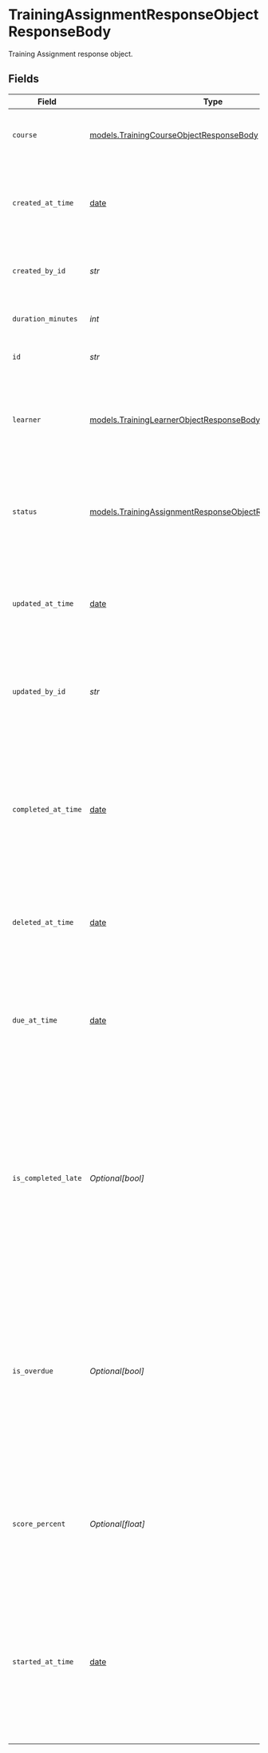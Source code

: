 # TrainingAssignmentResponseObjectResponseBody

Training Assignment response object.


## Fields

| Field                                                                                                                                                                                      | Type                                                                                                                                                                                       | Required                                                                                                                                                                                   | Description                                                                                                                                                                                | Example                                                                                                                                                                                    |
| ------------------------------------------------------------------------------------------------------------------------------------------------------------------------------------------ | ------------------------------------------------------------------------------------------------------------------------------------------------------------------------------------------ | ------------------------------------------------------------------------------------------------------------------------------------------------------------------------------------------ | ------------------------------------------------------------------------------------------------------------------------------------------------------------------------------------------ | ------------------------------------------------------------------------------------------------------------------------------------------------------------------------------------------ |
| `course`                                                                                                                                                                                   | [models.TrainingCourseObjectResponseBody](../models/trainingcourseobjectresponsebody.md)                                                                                                   | :heavy_check_mark:                                                                                                                                                                         | Course that is associated with the training assignments.                                                                                                                                   |                                                                                                                                                                                            |
| `created_at_time`                                                                                                                                                                          | [date](https://docs.python.org/3/library/datetime.html#date-objects)                                                                                                                       | :heavy_check_mark:                                                                                                                                                                         | Creation time of the training assignment. UTC timestamp in RFC 3339 format.                                                                                                                | 2019-06-13T19:08:25Z                                                                                                                                                                       |
| `created_by_id`                                                                                                                                                                            | *str*                                                                                                                                                                                      | :heavy_check_mark:                                                                                                                                                                         | ID of the user who created the training assignment.                                                                                                                                        | user-4392                                                                                                                                                                                  |
| `duration_minutes`                                                                                                                                                                         | *int*                                                                                                                                                                                      | :heavy_check_mark:                                                                                                                                                                         | Time spent on the training assignment.                                                                                                                                                     | 2750596961262481000                                                                                                                                                                        |
| `id`                                                                                                                                                                                       | *str*                                                                                                                                                                                      | :heavy_check_mark:                                                                                                                                                                         | ID of the training assignment.                                                                                                                                                             | 9814a1fa-f0c6-408b-bf85-51dc3bc71ac7                                                                                                                                                       |
| `learner`                                                                                                                                                                                  | [models.TrainingLearnerObjectResponseBody](../models/traininglearnerobjectresponsebody.md)                                                                                                 | :heavy_check_mark:                                                                                                                                                                         | Learner that is associated with the training assignment. Only driver learners are supported currently.                                                                                     |                                                                                                                                                                                            |
| `status`                                                                                                                                                                                   | [models.TrainingAssignmentResponseObjectResponseBodyStatus](../models/trainingassignmentresponseobjectresponsebodystatus.md)                                                               | :heavy_check_mark:                                                                                                                                                                         | State for the Training Assignment. Always returned.  Valid values: `notStarted`, `inProgress`, `completed`                                                                                 | inProgress                                                                                                                                                                                 |
| `updated_at_time`                                                                                                                                                                          | [date](https://docs.python.org/3/library/datetime.html#date-objects)                                                                                                                       | :heavy_check_mark:                                                                                                                                                                         | Time training assignment was updated by either a learner or an admin. UTC timestamp in RFC 3339 format.                                                                                    | 2019-06-13T19:08:25Z                                                                                                                                                                       |
| `updated_by_id`                                                                                                                                                                            | *str*                                                                                                                                                                                      | :heavy_check_mark:                                                                                                                                                                         | ID of the user who updated the training assignment, either an admin or a learner.                                                                                                          | user-3112                                                                                                                                                                                  |
| `completed_at_time`                                                                                                                                                                        | [date](https://docs.python.org/3/library/datetime.html#date-objects)                                                                                                                       | :heavy_minus_sign:                                                                                                                                                                         | Time training assignment is completed. UTC timestamp in RFC 3339 format. Returned when a training assignment completion status is "complete".                                              | 2019-06-13T19:08:25Z                                                                                                                                                                       |
| `deleted_at_time`                                                                                                                                                                          | [date](https://docs.python.org/3/library/datetime.html#date-objects)                                                                                                                       | :heavy_minus_sign:                                                                                                                                                                         | Time training assignment is deleted. UTC timestamp in RFC 3339 format.                                                                                                                     | 2019-06-13T19:08:25Z                                                                                                                                                                       |
| `due_at_time`                                                                                                                                                                              | [date](https://docs.python.org/3/library/datetime.html#date-objects)                                                                                                                       | :heavy_minus_sign:                                                                                                                                                                         | Time training assignment is due. UTC timestamp in RFC 3339 format. Returned when an assignment has a due date set by an admin.                                                             | 2019-06-13T19:08:25Z                                                                                                                                                                       |
| `is_completed_late`                                                                                                                                                                        | *Optional[bool]*                                                                                                                                                                           | :heavy_minus_sign:                                                                                                                                                                         | Indicates whether the training assignment was completed on time or not. Returned when a training assignment completion status is "complete" and has a dueAtTime set by an admin.           | true                                                                                                                                                                                       |
| `is_overdue`                                                                                                                                                                               | *Optional[bool]*                                                                                                                                                                           | :heavy_minus_sign:                                                                                                                                                                         | Indicates whether the training assignment is past the due date. Returned when a training assignment completion status is 'inProgress' or 'notStarted' and has a dueAtTime set by an admin. | true                                                                                                                                                                                       |
| `score_percent`                                                                                                                                                                            | *Optional[float]*                                                                                                                                                                          | :heavy_minus_sign:                                                                                                                                                                         | Quiz score associated with training assignment. Returned when a training assignment completion status is "complete".                                                                       | 0.5695960957385368                                                                                                                                                                         |
| `started_at_time`                                                                                                                                                                          | [date](https://docs.python.org/3/library/datetime.html#date-objects)                                                                                                                       | :heavy_minus_sign:                                                                                                                                                                         | Time training assignment is started. UTC timestamp in RFC 3339 format. Returned when a training assignment completion status is "complete" or "inProgress".                                | 2019-06-13T19:08:25Z                                                                                                                                                                       |